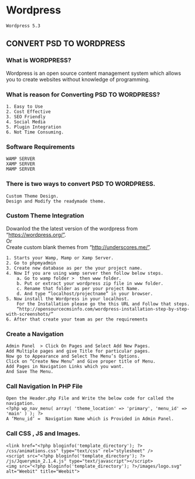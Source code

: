 # Wordpress
    Wordpress 5.3

## CONVERT PSD TO WORDPRESS

### What is WORDPRESS?
Wordpress is an open source content management system which allows you to create websites without knowledge of programming.

### What is reason for Converting PSD TO WORDPRESS?
    1. Easy to Use
    2. Cost Effective
    3. SEO Friendly
    4. Social Media
    5. Plugin Integration
    6. Not Time Consuming.

### Software Requirements
    WAMP SERVER
    XAMP SERVER
    MAMP SERVER

### There is two ways to convert PSD TO WORDPRESS.
    Custom Theme Design.
    Design and Modify the readymade theme.

### Custom Theme Integration
Dowanlod the the latest version of the wordpress from “https://wordpress.org/”.
<br>
Or
<br>
Create custom blank themes from “http://underscores.me/”.

    1. Starts your Wamp, Mamp or Xamp Server.
    2. Go to phpmyadmin
    3. Create new database as per the your project name.
    4. Now If you are using wamp server then follow below steps.
        a. Go to wamp folder >  then www folder.
        b. Put or extract your wordpress zip file in www folder.
        c. Rename that folder as per your project Name.
        d. And type “localhost/projectname” in your browser.
    5. Now install the Wordpress in your localhost.
        For the Installation please go the this URL and Follow that steps.
        “http://opensourcecmsinfo.com/wordpress-installation-step-by-step-with-screenshots/”
    6. After that create your team as per the requirements

### Create a Navigation
    Admin Panel  > Click On Pages and Select Add New Pages.
    Add Multiple pages and give Title for particular pages.
    Now go to Appearance and Select The Menu’s Options.
    Click on “Create New Menu” and Give proper title of Menu.
    Add Pages in Navigation Links which you want.
    And Save The Menu.

### Call  Navigation In PHP File
    Open the Header.php File and Write the below code for called the navigation.
    <?php wp_nav_menu( array( 'theme_location' => 'primary', 'menu_id' => 'main' ) ); ?>
    A ‘Menu_id’ =  Navigation Name which is Provided in Admin Panel.

### Call CSS , JS  and Images.
    <link href="<?php bloginfo('template_directory'); ?> /css/animations.css" type="text/css" rel="stylesheet" />
    <script src="<?php bloginfo('template_directory'); ?> /js/Jquerymin_2.1.4.js" type="text/javascript"></script>
    <img src="<?php bloginfo('template_directory'); ?>/images/logo.svg" alt="Weebit" title="Weebit">

